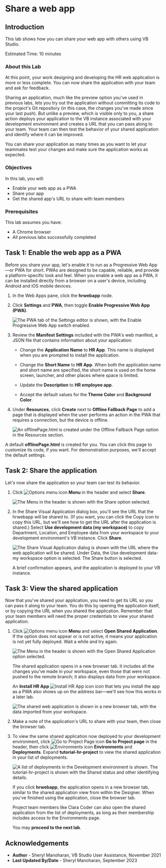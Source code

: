 # Share a web app

## Introduction

This lab shows how you can share your web app with others using VB Studio.

Estimated Time: 10 minutes

### About this Lab

At this point, your work designing and developing the HR web application is more or less complete. You can now share the application with your team and ask for feedback.

Sharing an application, much like the preview option you've used in previous labs, lets you try out the application without committing its code to the project's Git repository (in this case, the changes you've made since your last push). But unlike a preview, which is visible only to you, a share action deploys your application to the VB instance associated with your development environment and creates a URL that you can pass along to your team. Your team can then test the behavior of your shared application and identify where it can be improved.

You can share your application as many times as you want to let your teammates test your changes and make sure the application works as expected.

### Objectives

In this lab, you will:

* Enable your web app as a PWA
* Share your app
* Get the shared app's URL to share with team members

### Prerequisites

This lab assumes you have:

* A Chrome browser
* All previous labs successfully completed

## Task 1: Enable the web app as a PWA

Before you share your app, let's enable it to run as a Progressive Web App—or PWA for short. PWAs are designed to be capable, reliable, and provide a platform-specific look and feel. When you enable a web app as a PWA, it can be installed directly from a browser on a user's device, including Android and iOS mobile devices.

1. In the Web Apps pane, click the **hrwebapp** node.

2. Click **Settings** and **PWA**, then toggle **Enable Progressive Web App (PWA)**.

    ![The PWA tab of the Settings editor is shown, with the Enable Progressive Web App switch enabled.](images/enable.png " ")

3. Review the **Manifest Settings** included with the PWA's web manifest, a JSON file that contains information about your application:

    * Change the **Application Name** to **HR App**. This name is displayed when you are prompted to install the application.

    * Change the **Short Name** to **HR App**. When both the application name and short name are specified, the short name is used on the home screen, launcher, and other places where space is limited.

    * Update the **Description** to **HR employee app**.

    * Accept the default values for the **Theme Color** and **Background Color**.

4. Under **Resources**, click **Create** next to **Offline Fallback Page** to add a page that is displayed when the user performs an action in the PWA that requires a connection, but the device is offline.

    ![An offlinePage.html is created under the Offline Fallback Page option in the Resources section.](images/offlinepage.png " ")

  A default **offlinePage.html** is created for you. You can click this page to customize its code, if you want. For demonstration purposes, we'll accept the default settings.

## Task 2: Share the application

Let's now share the application so your team can test its behavior.

1. Click ![Options menu icon](images/options-header-menu.png) **Menu** in the header and select **Share**.

    ![The Menu in the header is shown with the Share option selected.](images/share.png "")

2. In the Share Visual Application dialog box, you'll see the URL that the hrwebapp will be shared to. (If you want, you can click the Copy icon to copy this URL, but we'll see how to get the URL after the application is shared.) Select **Use development data (my workspace)** to copy Department, Location, and Employee data from your workspace to your development environment's VB instance. Click **Share**.

    ![The Share Visual Application dialog is shown with the URL where the web application will be shared. Under Data, the Use development data-my workspace  option is selected. The Share button is selected.](images/share-application.png "")

    A brief confirmation appears, and the application is deployed to your VB instance.

## Task 3: View the shared application

Now that you've shared your application, you need to get its URL so you can pass it along to your team. You do this by opening the application itself, or by copying the URL when you shared the application. Remember that your team members will need the proper credentials to view your shared application.

1. Click ![Options menu icon](images/options-header-menu.png) **Menu** and select **Open Shared Application**. If the option does not appear or is not active, it means your application is not yet fully deployed. Wait a while and try again.

    ![The Menu in the header is shown with the Open Shared Application option selected.](images/open-shared-application.png "")

    The shared application opens in a new browser tab. It includes all the changes you've made in your workspace, even those that were not pushed to the remote branch; it also displays data from your workspace.

    An **Install HR App** ![Install HR App icon](images/install-app-icon.png) icon that lets you install the app as a PWA also shows up on the address bar—we'll see how this works in a later lab.

    ![The shared web application is shown in a new browser tab, with the data imported from your workspace.](images/open-shared-application-result.png "")

2. Make a note of the application's URL to share with your team, then close the browser tab.
3. To view the same shared application now deployed to your development environment, click ![Go to Project Page icon](images/go-to-project-home-icon.png) **Go to Project page** in the header, then click ![Environments icon](images/vbs-environments-icon.png) **Environments** and **Deployments**. Expand **tutorial-hr-project** to view the shared application in your list of deployments.

    ![A list of deployments in the Development environment is shown. The tutorial-hr-project is shown with the Shared status and other identifying details.](images/shared-deployment.png "")

    If you click **hrwebapp**, the application opens in a new browser tab, similar to the shared application view from within the Designer. When you've finished using the application, close the browser tab.

    Project team members like Clara Coder can also open the shared application from the list of deployments, as long as their membership includes access to the Environments page.

    You may **proceed to the next lab**.

## Acknowledgements

* **Author** - Sheryl Manoharan, VB Studio User Assistance, November 2021
* **Last Updated By/Date** - Sheryl Manoharan, September 2023
